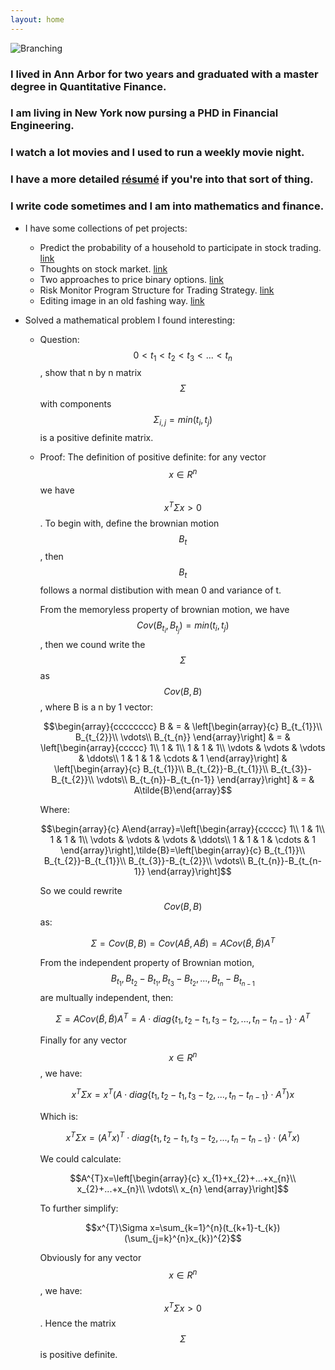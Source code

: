 ```yaml
---
layout: home
---
```


![Branching](./images/background/bg1)

### I lived in Ann Arbor for two years and graduated with a master degree in Quantitative Finance.

### I am living in New York now pursing a PHD in Financial Engineering.

### I watch a lot movies and I used to run a weekly movie night.


### I have a more detailed [résumé](./dongxuli.pdf) if you're into that sort of thing.

### I write code sometimes and I am into mathematics and finance.


- I have some collections of pet projects:
    * Predict the probability of a household to participate in stock trading. [link](./_projects/)
    * Thoughts on stock market. [link](./_projects/)
    * Two approaches to price binary options. [link](./_projects/)
    * Risk Monitor Program Structure for Trading Strategy. [link](./_projects/)
    * Editing image in an old fashing way. [link](./_projects/) 

- Solved a mathematical problem I found interesting:
       
    * Question: $$ 0 < t_1 < t_2 < t_3 < ... < t_n $$, show that n by n matrix $$\Sigma$$ with components $$\Sigma_{i,j} = min(t_i,t_j)$$ is a positive definite matrix.
    * Proof:
        The definition of positive definite: for any vector $$ x \in R^n$$ we have $$x^T \Sigma x > 0 $$.
        To begin with, define the brownian motion $$B_{t}$$, then $$B_{t}$$ follows a normal distibution with mean 0 and variance of t. 
          
        From the memoryless property of brownian motion, we have $$Cov(B_{t_{i}},B_{t_{j}})=min(t_{i},t_{j})$$ , then we cound write the $$\Sigma$$ as $$Cov(B,B)$$, where B is a n by 1 vector:
           
        $$\begin{array}{cccccccc}
        B & = & \left[\begin{array}{c}
        B_{t_{1}}\\
        B_{t_{2}}\\
        \vdots\\
        B_{t_{n}}
        \end{array}\right] & = & \left[\begin{array}{ccccc}
        1\\
        1 & 1\\
        1 & 1 & 1\\
        \vdots & \vdots & \vdots & \ddots\\
        1 & 1 & 1 & \cdots & 1
        \end{array}\right] & \left[\begin{array}{c}
        B_{t_{1}}\\
        B_{t_{2}}-B_{t_{1}}\\
        B_{t_{3}}-B_{t_{2}}\\
        \vdots\\
        B_{t_{n}}-B_{t_{n-1}}
        \end{array}\right] & = & A\tilde{B}\end{array}$$
        
        Where:
                   
        $$\begin{array}{c}
        A\end{array}=\left[\begin{array}{ccccc}
        1\\
        1 & 1\\
        1 & 1 & 1\\
        \vdots & \vdots & \vdots & \ddots\\
        1 & 1 & 1 & \cdots & 1
        \end{array}\right],\tilde{B}=\left[\begin{array}{c}
        B_{t_{1}}\\
        B_{t_{2}}-B_{t_{1}}\\
        B_{t_{3}}-B_{t_{2}}\\
        \vdots\\
        B_{t_{n}}-B_{t_{n-1}}
        \end{array}\right]$$

        So we could rewrite $$Cov(B,B)$$ as:
           
        $$\Sigma=Cov(B,B)=Cov(A\tilde{B},A\tilde{B})=ACov(\tilde{B},\tilde{B})A^{T}$$
               
        From the independent property of Brownian motion, $$B_{t_{1}}, B_{t_{2}}-B_{t_{1}},B_{t_{3}}-B_{t_{2}}, ... , B_{t_{n}}-B_{t_{n-1}}$$ are multually independent, then:   
           
        $$\Sigma=ACov(\tilde{B},\tilde{B})A^{T}=A\cdot diag\{t_{1},t_{2}-t_{1},t_{3}-t_{2},...,t_{n}-t_{n-1}\}\cdot A^{T}$$
           
        Finally for any vector $$x\in R^{n}$$, we have:   
           
        $$x^{T}\Sigma x=x^{T}(A\cdot diag\{t_{1},t_{2}-t_{1},t_{3}-t_{2},...,t_{n}-t_{n-1}\}\cdot A^{T})x$$
           
        Which is:   
           
        $$x^{T}\Sigma x=(A^{T}x)^{T}\cdot diag\{t_{1},t_{2}-t_{1},t_{3}-t_{2},...,t_{n}-t_{n-1}\}\cdot(A^{T}x)$$
           
        We could calculate:
           
        $$A^{T}x=\left[\begin{array}{c}
        x_{1}+x_{2}+...+x_{n}\\
        x_{2}+...+x_{n}\\
        \vdots\\
        x_{n}
        \end{array}\right]$$
           
        To further simplify:
           
        $$x^{T}\Sigma x=\sum_{k=1}^{n}(t_{k+1}-t_{k})(\sum_{j=k}^{n}x_{k})^{2}$$
            
        Obviously for any vector $$x\in R^{n}$$, we have: $$x^{T}\Sigma x>0$$.
        Hence the matrix $$\Sigma$$ is positive definite. 